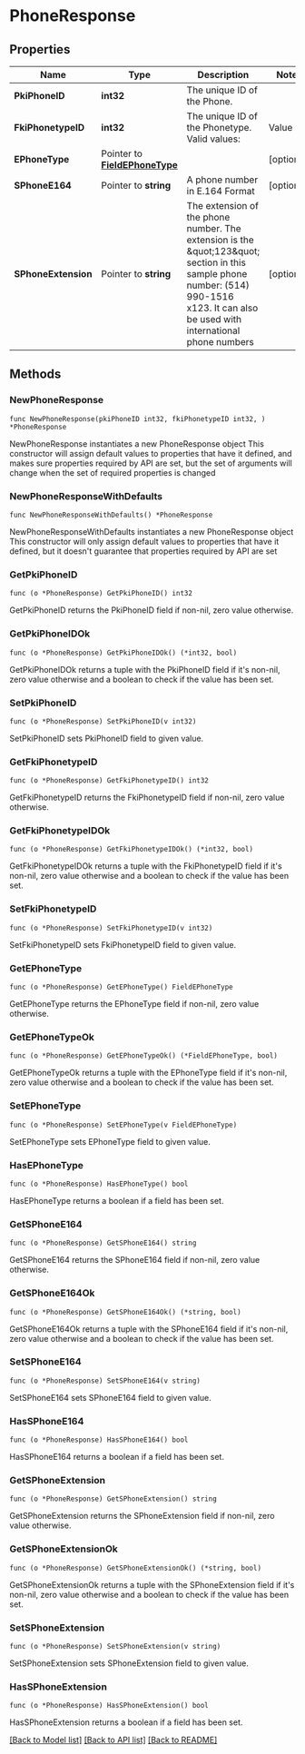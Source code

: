 # PhoneResponse

## Properties

Name | Type | Description | Notes
------------ | ------------- | ------------- | -------------
**PkiPhoneID** | **int32** | The unique ID of the Phone. | 
**FkiPhonetypeID** | **int32** | The unique ID of the Phonetype.  Valid values:  |Value|Description| |-|-| |1|Office| |2|Home| |3|Mobile| |4|Fax| |5|Pager| |6|Toll Free| | 
**EPhoneType** | Pointer to [**FieldEPhoneType**](FieldEPhoneType.md) |  | [optional] 
**SPhoneE164** | Pointer to **string** | A phone number in E.164 Format | [optional] 
**SPhoneExtension** | Pointer to **string** | The extension of the phone number.  The extension is the \&quot;123\&quot; section in this sample phone number: (514) 990-1516 x123.  It can also be used with international phone numbers | [optional] 

## Methods

### NewPhoneResponse

`func NewPhoneResponse(pkiPhoneID int32, fkiPhonetypeID int32, ) *PhoneResponse`

NewPhoneResponse instantiates a new PhoneResponse object
This constructor will assign default values to properties that have it defined,
and makes sure properties required by API are set, but the set of arguments
will change when the set of required properties is changed

### NewPhoneResponseWithDefaults

`func NewPhoneResponseWithDefaults() *PhoneResponse`

NewPhoneResponseWithDefaults instantiates a new PhoneResponse object
This constructor will only assign default values to properties that have it defined,
but it doesn't guarantee that properties required by API are set

### GetPkiPhoneID

`func (o *PhoneResponse) GetPkiPhoneID() int32`

GetPkiPhoneID returns the PkiPhoneID field if non-nil, zero value otherwise.

### GetPkiPhoneIDOk

`func (o *PhoneResponse) GetPkiPhoneIDOk() (*int32, bool)`

GetPkiPhoneIDOk returns a tuple with the PkiPhoneID field if it's non-nil, zero value otherwise
and a boolean to check if the value has been set.

### SetPkiPhoneID

`func (o *PhoneResponse) SetPkiPhoneID(v int32)`

SetPkiPhoneID sets PkiPhoneID field to given value.


### GetFkiPhonetypeID

`func (o *PhoneResponse) GetFkiPhonetypeID() int32`

GetFkiPhonetypeID returns the FkiPhonetypeID field if non-nil, zero value otherwise.

### GetFkiPhonetypeIDOk

`func (o *PhoneResponse) GetFkiPhonetypeIDOk() (*int32, bool)`

GetFkiPhonetypeIDOk returns a tuple with the FkiPhonetypeID field if it's non-nil, zero value otherwise
and a boolean to check if the value has been set.

### SetFkiPhonetypeID

`func (o *PhoneResponse) SetFkiPhonetypeID(v int32)`

SetFkiPhonetypeID sets FkiPhonetypeID field to given value.


### GetEPhoneType

`func (o *PhoneResponse) GetEPhoneType() FieldEPhoneType`

GetEPhoneType returns the EPhoneType field if non-nil, zero value otherwise.

### GetEPhoneTypeOk

`func (o *PhoneResponse) GetEPhoneTypeOk() (*FieldEPhoneType, bool)`

GetEPhoneTypeOk returns a tuple with the EPhoneType field if it's non-nil, zero value otherwise
and a boolean to check if the value has been set.

### SetEPhoneType

`func (o *PhoneResponse) SetEPhoneType(v FieldEPhoneType)`

SetEPhoneType sets EPhoneType field to given value.

### HasEPhoneType

`func (o *PhoneResponse) HasEPhoneType() bool`

HasEPhoneType returns a boolean if a field has been set.

### GetSPhoneE164

`func (o *PhoneResponse) GetSPhoneE164() string`

GetSPhoneE164 returns the SPhoneE164 field if non-nil, zero value otherwise.

### GetSPhoneE164Ok

`func (o *PhoneResponse) GetSPhoneE164Ok() (*string, bool)`

GetSPhoneE164Ok returns a tuple with the SPhoneE164 field if it's non-nil, zero value otherwise
and a boolean to check if the value has been set.

### SetSPhoneE164

`func (o *PhoneResponse) SetSPhoneE164(v string)`

SetSPhoneE164 sets SPhoneE164 field to given value.

### HasSPhoneE164

`func (o *PhoneResponse) HasSPhoneE164() bool`

HasSPhoneE164 returns a boolean if a field has been set.

### GetSPhoneExtension

`func (o *PhoneResponse) GetSPhoneExtension() string`

GetSPhoneExtension returns the SPhoneExtension field if non-nil, zero value otherwise.

### GetSPhoneExtensionOk

`func (o *PhoneResponse) GetSPhoneExtensionOk() (*string, bool)`

GetSPhoneExtensionOk returns a tuple with the SPhoneExtension field if it's non-nil, zero value otherwise
and a boolean to check if the value has been set.

### SetSPhoneExtension

`func (o *PhoneResponse) SetSPhoneExtension(v string)`

SetSPhoneExtension sets SPhoneExtension field to given value.

### HasSPhoneExtension

`func (o *PhoneResponse) HasSPhoneExtension() bool`

HasSPhoneExtension returns a boolean if a field has been set.


[[Back to Model list]](../README.md#documentation-for-models) [[Back to API list]](../README.md#documentation-for-api-endpoints) [[Back to README]](../README.md)


